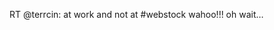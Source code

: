 <!--
id: 3332434714
link: http://kevinisom.info/post/3332434714/rt-terrcin-at-work-and-not-at-webstock-wahoo
slug: rt-terrcin-at-work-and-not-at-webstock-wahoo
date: Thu Feb 17 2011 14:53:28 GMT+1300 (NZDT)
raw: {"blog_name":"kevinisom","id":3332434714,"post_url":"http://kevinisom.info/post/3332434714/rt-terrcin-at-work-and-not-at-webstock-wahoo","slug":"rt-terrcin-at-work-and-not-at-webstock-wahoo","type":"text","date":"2011-02-17 01:53:28 GMT","timestamp":1297907608,"state":"published","format":"html","reblog_key":"B1dF0AFr","tags":[],"short_url":"http://tmblr.co/Zw68Yy36eEiQ","highlighted":[],"feed_item":"http://twitter.com/kev_nz/statuses/37973653266112512","from_feed_id":"650289","note_count":0,"title":null,"body":"<p>RT @terrcin: at work and not at #webstock wahoo!!! oh wait&#8230;</p>"}
publish: 2011-02-017
tags: 
title: null
-->


RT @terrcin: at work and not at \#webstock wahoo!!! oh wait…



